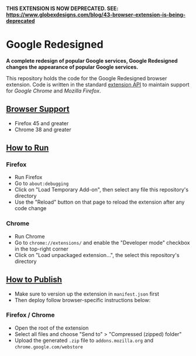 **THIS EXTENSION IS NOW DEPRECATED. SEE: https://www.globexdesigns.com/blog/43-browser-extension-is-being-deprecated**

# Google Redesigned

**A complete redesign of popular Google services, Google Redesigned changes the appearance of popular Google services.**

This repository holds the code for the Google Redesigned browser extension. Code is written in the standard [extension API](https://developer.mozilla.org/en-US/Add-ons/WebExtensions) to maintain support for *Google Chrome* and *Mozilla Firefox*.

## [Browser Support](#browser-support)

- Firefox 45 and greater
- Chrome 38 and greater

## [How to Run](#how-to-run)

### Firefox

- Run Firefox
- Go to `about:debugging`
- Click on "Load Temporary Add-on", then select any file this repository's directory
- Use the "Reload" button on that page to reload the extension after any code change

### Chrome

- Run Chrome
- Go to `chrome://extensions/` and enable the "Developer mode" checkbox in the top-right corner
- Click on "Load unpackaged extension...", the select this repository's directory

## [How to Publish](#how-to-publish)

- Make sure to version up the extension in `manifest.json` first
- Then deploy follow browser-specific instructions below:

### Firefox / Chrome

- Open the root of the extension
- Select all files and choose "Send to" > "Compressed (zipped) folder"
- Upload the generated `.zip` file to `addons.mozilla.org` and `chrome.google.com/webstore`
